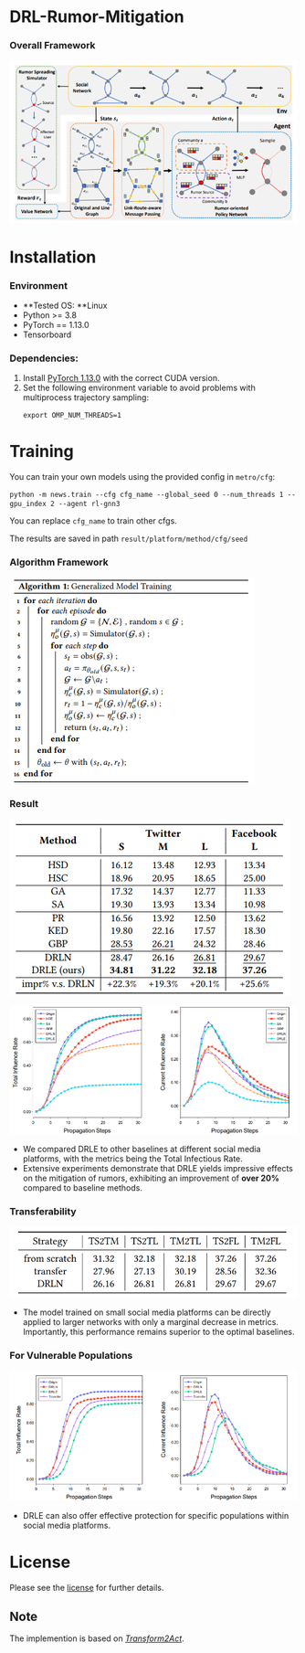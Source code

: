 # DRL-Rumor-Mitigation

### Overall Framework

![transfer](img/frame.png)

# Installation 

### Environment
* **Tested OS: **Linux
* Python >= 3.8
* PyTorch == 1.13.0
* Tensorboard
### Dependencies:
1. Install [PyTorch 1.13.0](https://pytorch.org/get-started/previous-versions/) with the correct CUDA version.
2. Set the following environment variable to avoid problems with multiprocess trajectory sampling:
    ```
    export OMP_NUM_THREADS=1
    ```

# Training

You can train your own models using the provided config in `metro/cfg`:

```
python -m news.train --cfg cfg_name --global_seed 0 --num_threads 1 --gpu_index 2 --agent rl-gnn3 
```
You can replace `cfg_name` to train other cfgs.

The results are saved in path `result/platform/method/cfg/seed`

### Algorithm Framework 

![transfer](img/alg.png)

### Result

![transfer](img/table.png)



![transfer](img/lines.png)

- We compared DRLE to other baselines at different social media platforms, with the metrics being the Total Infectious Rate.
- Extensive experiments demonstrate that DRLE yields impressive effects on the mitigation of rumors, exhibiting an improvement of **over 20%** compared to baseline methods.

### Transferability 

![transfer](img/transfer.png)

- The model trained on small social media platforms can be directly applied to larger networks with only a marginal decrease in metrics. Importantly, this performance remains superior to the optimal baselines.

### For Vulnerable Populations

![transfer](img/4good.png)

- DRLE can also offer effective protection for specific populations within social media platforms.


# License
Please see the [license](LICENSE) for further details.

## Note

The implemention is based on *[Transform2Act](https://github.com/Khrylx/Transform2Act)*.
